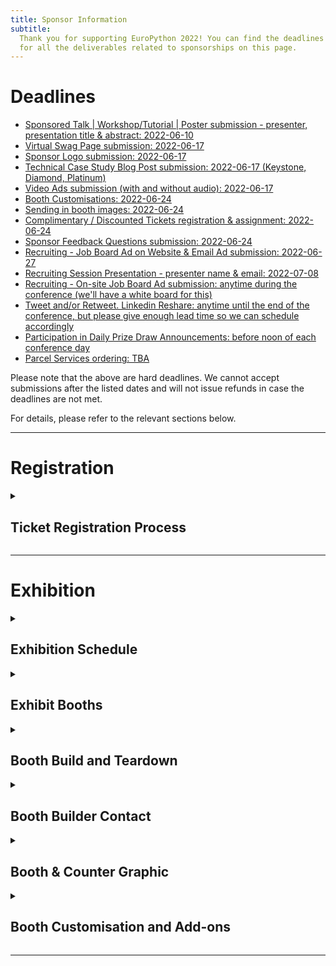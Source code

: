 ```yaml
---
title: Sponsor Information
subtitle:
  Thank you for supporting EuroPython 2022! You can find the deadlines and specs
  for all the deliverables related to sponsorships on this page.
---
```


# Deadlines

<ul>
 <li><a href="#"> Sponsored Talk | Workshop/Tutorial | Poster submission - presenter, presentation title & abstract: 2022-06-10 </a></li>
 <li><a href="#"> Virtual Swag Page submission: 2022-06-17 </a></li>
 <li><a href="#"> Sponsor Logo submission: 2022-06-17 </a></li>
 <li><a href="#"> Technical Case Study Blog Post submission: 2022-06-17 (Keystone, Diamond, Platinum) </a></li>
 <li><a href="#"> Video Ads submission (with and without audio): 2022-06-17 </a></li>
 <li><a href="#exhibition"> Booth Customisations: 2022-06-24 </a></li>
 <li><a href="#exhibition"> Sending in booth images: 2022-06-24 </a></li>
 <li><a href="#registration"> Complimentary / Discounted Tickets registration & assignment: 2022-06-24 </a></li>
 <li><a href="#"> Sponsor Feedback Questions submission: 2022-06-24 </a></li>
 <li><a href="#"> Recruiting - Job Board Ad on Website & Email Ad submission: 2022-06-27 </a></li>
 <li><a href="#"> Recruiting Session Presentation - presenter name & email: 2022-07-08 </a></li>
 <li><a href="#"> Recruiting - On-site Job Board Ad submission: anytime during the conference (we'll have a white board for this) </a></li>
 <li><a href="#"> Tweet and/or Retweet. Linkedin Reshare: anytime until the end of the conference, but please give enough lead time so we can schedule accordingly </a></li>
 <li><a href="#"> Participation in Daily Prize Draw Announcements: before noon of each conference day </a></li>
 <li><a href="#"> Parcel Services ordering: TBA </a></li>
</ul>

Please note that the above are hard deadlines. We cannot accept submissions after the listed dates and will not issue refunds in case the deadlines are not met.

For details, please refer to the relevant sections below.

---
# Registration
<details>
  <summary><h2>Ticket Registration Process</h2></summary>

  -  Purchase all the complimentary / discounted tickets in bulk by using the voucher links sent to you. They will be sent out to the sponsor representative. Please follow the direct email instructions and purchase all of the tickets you are entitled to.

  - Assign tickets: Assign the tickets to every team member that you have chosen to attend the conference. You can assign them by changing your order details after you make the order. Click the order URL in your order confirmation email from [support@pretix.eu](support@pretix.eu) with *Subject: Your order: XXXX* and amend accordingly.

  ***Deadline*** for registering and assigning the tickets: ***2022-06-27***

</details>

---

# Exhibition
<details>
  <summary><h2>Exhibition Schedule</h2></summary>

**Exhibit Days**: during the three main conference days: **Wednesday to Friday, 13-17 July 2022**.
**Exhibit Hours**: 9:00 - 18:00 on Wednesday & Thursday; 9:00 - 17:00 on Friday.

All booths should be staffed at least during the official breaks. It is highly recommended that they will be staffed during the opening hours, especially the more prominent ones, such as Keystone and Diamond.

</details>

<details>
  <summary><h2>Exhibit Booths</h2></summary>
  Sponsors of Silver and above will all be assigned a booth, ranging from 6-56 sqm depending on the package.

  *** Please refer to the [EuroPython 2022 - Exhibit Booths.pdf](https://drive.google.com/file/d/1k2m9t445G4tpMON1VlGIg-SSgYTsQy5m/view?usp=sharing) for mockups and what is included in your booth, as part of your sponsorship package. ***
</details>

<details>
  <summary><h2>Booth Build and Teardown</h2></summary>

  - Build Time: Tuesday 8:00-16:00; sponsors can enter between 16:00-18:00
  - Teardown Time: Friday 17:00; nobody allowed after the teardown starts.

</details>

<details>
  <summary><h2>Booth Builder Contact</h2></summary>
  We have contracted OBExpo to set up and manage the booths. You can reach out to Tony O'Brien with your booth related questions: <a href = "tony@obexpo.ie">tony@obexpo.ie</a>

</details>

<details>
  <summary><h2>Booth & Counter Graphic</h2></summary>

  **Booth graphic**: All booths include a Wall Banner Graphic that covers the entire back wall of your booth. It is highly recommended that you submit a company specific custom graphic for your booth.

  Note: these wall banners with your graphic can be taken down afterwards for future reuse.

  **Counter graphic**: All booths include at least one counter. Depending on the booth level, the amount and size can range. It is highly recommended that you submit a company specific custom graphic for the counter(s).

  Should you choose not to submit your own graphic, a default EuroPython Society one will be provided.

  **Graphic Submission Guide**
  Graphics should be submitted directly to OBExpo, as specified below:

  - Please refer to [EuroPython 2022 - Exhibit Booths.pdf](https://drive.google.com/file/d/1k2m9t445G4tpMON1VlGIg-SSgYTsQy5m/view?usp=sharing) for the dimensions of the back wall of your booth, and of the counter(s).

  - Refer to [EuroPython 2022- Booth Order Forms.pdf](https://drive.google.com/file/d/1IhBXgiTWqkH4Pbo100vGHHzj-ZY-CEAl/view?usp=sharing) page 7 - artwork for file and delivery specifications.

  Note: OBExpo has specifically asked us to emphasise that emailing or using WeTransfer or YouSendit are their preferred methods of sending the files. Permission based file sharing systems such as Google Drive or OneDrive are less preferred.

  **Submission Channel**: Contact Tony from OBExpo contact: <a href = "tony@obexpo.ie">tony@obexpo.ie</a>

</details>



<details>
  <summary><h2>Booth Customisation and Add-ons</h2></summary>
  All booth graphics can be upgraded from the default Wall Banner Graphic to Stretched Graphics.

  There are other add-ons you can order, such as TV sets and furniture for your booth.

  For all upgrades and add-on orders, please fill in the [EuroPython 2022- Booth Order Forms.pdf](https://drive.google.com/file/d/1IhBXgiTWqkH4Pbo100vGHHzj-ZY-CEAl/view?usp=sharing) and contact Tony O’Brien from OBExpo directly: <a href = "tony@obexpo.ie">tony@obexpo.ie</a>

  **Deadline** for ordering booth customisation and addons: **Friday 24 June**. A 30% surcharge will apply afterwards.

  **Submission Channel**: Contact Tony from OBExpo contact: <a href = "tony@obexpo.ie">tony@obexpo.ie</a>
</details>

---
